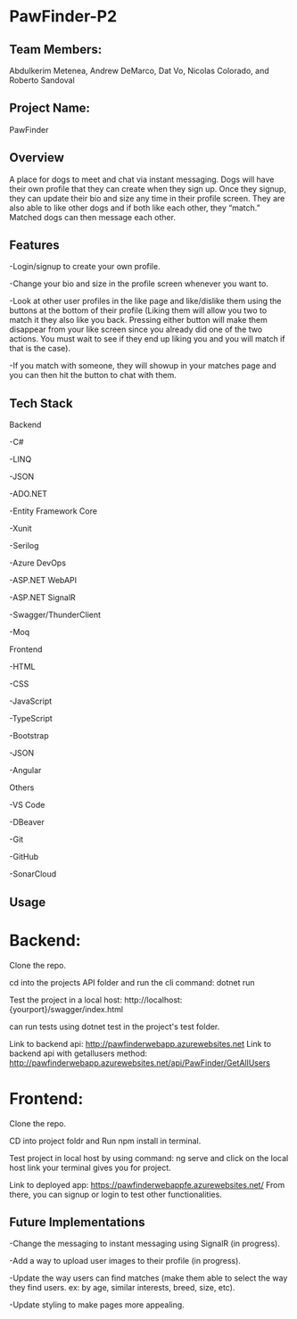 # PawFinder-P2

## Team Members:
Abdulkerim Metenea, Andrew DeMarco, Dat Vo, Nicolas Colorado, and Roberto Sandoval

## Project Name: 
PawFinder

## Overview
A place for dogs to meet and chat via instant messaging. Dogs will have their own profile that they can create when they sign up. Once they signup, they can update their bio and size any time in their profile screen. They are also able to like other dogs and if both like each other, they “match.” Matched dogs can then message each other. 

## Features
-Login/signup to create your own profile.

-Change your bio and size in the profile screen whenever you want to.

-Look at other user profiles in the like page and like/dislike them using the buttons at the bottom of their profile (Liking them will allow you two to match it they also like you back. Pressing either button will make them disappear from your like screen since you already did one of the two actions. You must wait to see if they end up liking you and you will match if that is the case).

-If you match with someone, they will showup in your matches page and you can then hit the button to chat with them. 

## Tech Stack

Backend

-C#

-LINQ

-JSON

-ADO.NET

-Entity Framework Core

-Xunit

-Serilog

-Azure DevOps

-ASP.NET WebAPI

-ASP.NET SignalR

-Swagger/ThunderClient

-Moq


Frontend

-HTML

-CSS

-JavaScript

-TypeScript

-Bootstrap

-JSON

-Angular

Others

-VS Code

-DBeaver

-Git

-GitHub

-SonarCloud

## Usage

# Backend:
Clone the repo.

cd into the projects API folder and run the cli command: dotnet run

Test the project in a local host: http://localhost:{yourport}/swagger/index.html

can run tests using dotnet test in the project's test folder.

Link to backend api: http://pawfinderwebapp.azurewebsites.net
Link to backend api with getallusers method: http://pawfinderwebapp.azurewebsites.net/api/PawFinder/GetAllUsers

# Frontend:
Clone the repo.

CD into project foldr and Run npm install in terminal.

Test project in local host by using command: ng serve and click on the local host link your terminal gives you for project.

Link to deployed app: https://pawfinderwebappfe.azurewebsites.net/
From there, you can signup or login to test other functionalities.

## Future Implementations

-Change the messaging to instant messaging using SignalR (in progress).

-Add a way to upload user images to their profile (in progress).

-Update the way users can find matches (make them able to select the way they find users. ex: by age, similar interests, breed, size, etc).

-Update styling to make pages more appealing.
